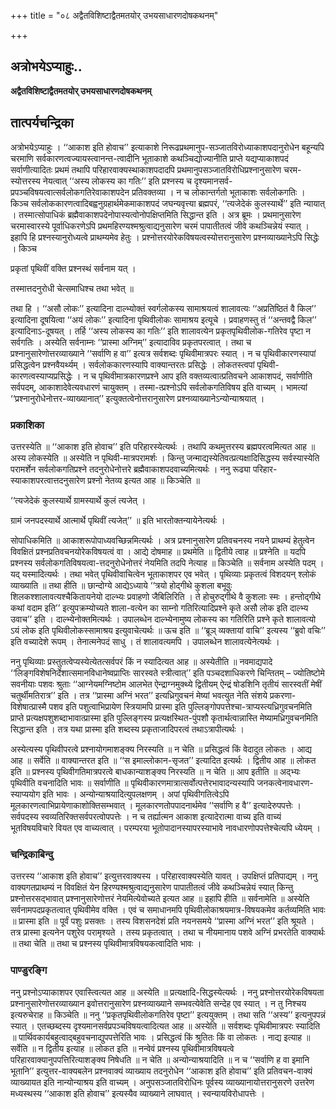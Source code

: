 +++
title = "०८ अद्वैतविशिष्टाद्वैतमतयोर् उभयसाधारणदोषकथनम्"

+++


## अत्रोभयेऽप्याहुः..

**अद्वैतविशिष्टाद्वैतमतयोर् उभयसाधारणदोषकथनम्**

## **तात्पर्यचन्द्रिका**

अत्रोभयेऽप्याहुः । ‘‘आकाश इति होवाच’’ इत्याकाशे निरूढप्रथमानुप-सञ्जातविरोध्याकाशपदानुरोधेन बहून्यपि चरमाणि सर्वकारणत्वज्यायस्त्वानन्त-त्वादीनि भूताकाशे कथञ्चिद्योज्यानीति प्राप्ते यद्यप्याकाशपदं सर्वाणीत्यादितः प्रथमं तथापि परिहारवाक्यस्थाकाशपदादपि प्रथमानुपसञ्जातविरोधिप्रश्नानुसारेण चरम-स्योत्तरस्य नेयत्वात् ‘‘अस्य लोकस्य का गतिः’’ इति प्रश्नस्य च दृश्यमानसर्व-प्रपञ्चविषयत्वात्सर्वलोकगतिरेवाकाशपदेन प्रतिवक्तव्या । न च लोकान्तर्गतो भूताकाशः सर्वलोकगतिः । किञ्च सर्वलोककारणत्वादिबह्वनुग्रहार्थमेकमाकाशपदं जघन्यवृत्त्या ब्रह्मपरं, ‘‘त्यजेदेकं कुलस्यार्थे’’ इति न्यायात् । तस्मात्सोपाधिकं ब्रह्मैवाकाशपदेनोपास्यत्वोनोपक्षिप्तमिति सिद्धान्त इति । अत्र ब्रूमः । प्रथमानुसारेण चरमास्वारस्ये पूर्वाधिकरणेऽपि प्रथमहिरण्यश्मश्रुत्वाद्यनुसारेण चरमं पापातीतत्वं जीवे कथञ्चिन्नेयं स्यात् । इहापि हि प्रश्नस्यानुरोध्यत्वे प्राथम्यमेव हेतुः । प्रश्नोत्तरयोरेकविषयत्वस्योत्तरानुसारेण प्रश्नव्याख्यानेऽपि सिद्धेः । किञ्च

प्रकृतां पृथिवीं वक्ति प्रश्नस्थं सर्वनाम यत् ।

तस्मात्तदनुरोधी चेत्समाधिश्च तथा भवेत् ॥

तथा हि । ‘‘असौ लोकः’’ इत्यादिना दाल्भ्योक्तं स्वर्गलोकस्य सामाश्रयत्वं शालावत्यः ‘‘अप्रतिष्ठितं वै किल’’ इत्यादिना दूषयित्वा ‘‘अयं लोकः’’ इत्यादिना पृथिवीलोकः सामाश्रय इत्यूचे । प्रवाहणस्तु तं ‘‘अन्तवद्वै किल’’ इत्यादिनाऽ-दूषयत् । तर्हि ‘‘अस्य लोकस्य का गतिः’’ इति शालावत्येन प्रकृतपृथिवीलोक-गतिरेव पृष्टा न सर्वगतिः । अस्येति सर्वनाम्नः ‘‘प्रास्मा अग्निम्’’ इत्यादाविव प्रकृतपरत्वात् । तथा च प्रश्नानुसारेणोत्तरव्याख्याने ‘‘सर्वाणि ह वा’’ इत्यत्र सर्वशब्दः पृथिवीमात्रपरः स्यात् । न च पृथिवीकारणस्यापां प्रसिद्धत्वेन प्रश्नवैयर्थ्यम् । सर्वलोककारणस्यापि वाक्यान्तरतः प्रसिद्धेः । लोकतस्त्वपां पृथिवी-कारणत्वस्याप्यप्रसिद्धेः । न च पृथिवीमात्रकारणप्रश्ने आप इति वक्तव्यत्वात्प्रतिवचने आकाशपदं, सर्वाणीति सर्वपदम्, आकाशादेवेत्यवधारणं चायुक्तम् । तस्मा-त्प्रश्नोऽपि सर्वलोकगतिविषय इति वाच्यम् । भामत्यां ‘‘प्रश्नानुरोधेनोत्तर-व्याख्यानात्’’ इत्युक्तत्वेनोत्तरानुसारेण प्रश्नव्याख्यानेऽन्योन्याश्रयात् ।

### **प्रकाशिका**

उत्तरस्येति ॥ ‘‘आकाश इति होवाच’’ इति परिहारस्येत्यर्थः । तथापि कथमुत्तरस्य ब्रह्मपरत्वमित्यत आह ॥ अस्य लोकस्येति ॥ अस्येति न पृथिवी-मात्रपरामर्शः । किन्तु जन्माद्यस्येतिवत्प्रत्यक्षादिसिद्धस्य सर्वस्यास्येति परामर्शेन सर्वलोकगतिप्रश्ने तदनुरोधेनोत्तरे ब्रह्मैवाकाशपदवाच्यमित्यर्थः । ननु रूढ्या परिहार-स्याकाशपरत्वात्तदनुसारेण प्रश्नो नेतव्य इत्यत आह ॥ किञ्चेति ॥

‘‘त्यजेदेकं कुलस्यार्थे ग्रामस्यार्थे कुलं त्यजेत् ।

ग्रामं जनपदस्यार्थे आत्मार्थे पृथिवीं त्यजेत्’’ ॥ इति भारतोक्तन्यायेनेत्यर्थः ।

सोपाधिकमिति ॥ आकाशरूपोपाध्यवच्छिन्नमित्यर्थः । अत्र प्रश्नानुसारेण प्रतिवचनस्य नयने प्राथम्यं हेतुत्वेन विवक्षितं प्रश्नप्रतिवचनयोरेकविषयत्वं वा । आद्ये दोषमाह ॥ प्रथमेति ॥ द्वितीये त्वाह ॥ प्रश्नेति ॥ यदपि प्रश्नस्य सर्वलोकगतिविषयत्वा-त्तदनुरोधेनोत्तरं नेयमिति तदपि नेत्याह ॥ किञ्चेति ॥ सर्वनाम अस्येति पदम् । यद् यस्मादित्यर्थः । तथा भवेत् पृथिवीवाचित्वेन भूताकाशपर एव भवेत् । पृथिव्याः प्रकृतत्वं विशदयन् श्लोकं व्याख्याति ॥ तथा हीति ॥ छान्दोग्ये आद्येऽध्याये ‘‘त्रयो होद्गीथे कुशला बभूवुः शिलकश्शालावत्यश्चैकितायनेयो दाल्भ्यः प्रवाहणो जैबिलिरिति । ते होचुरुद्गीथे वै कुशलाः स्मः । हन्तोद्गीथे कथां वदाम इति’’ इत्युपक्रम्योच्यते शाला-वत्येन का साम्नो गतिरित्यादिप्रश्ने कृते असौ लोक इति दाल्भ्य उवाच’’ इति । दाल्भ्येनोक्तमित्यर्थः । उपालब्धेन दाल्भ्येनामुष्य लोकस्य का गतिरिति प्रश्ने कृते शालावत्यो ऽयं लोक इति पृथिवीलोकस्सामाश्रय इत्युवाचेत्यर्थः ॥ ऊच इति ॥ ‘‘ब्रूञ् व्यक्तायां वाचि’’ इत्यस्य ‘‘ब्रुवो वचिः’’ इति वच्यादेशे रूपम् । तेनात्मनेपदं साधु । तं शालावत्यमपि । उपालब्धेन शालावत्येनेत्यर्थः ।

ननु पृथिव्याः प्रस्तुतत्वेप्यस्येत्येतत्सर्वपरं किं न स्यादित्यत आह ॥ अस्येतीति ॥ नवमाद्यपादे ‘‘लिङ्गविशेषनिर्देशात्समानविधानेष्वप्राप्तिः सारस्वते स्त्रीत्वात्’’ इति पञ्चदशाधिकरणे चिन्तितम् – ज्योतिष्टोमे सवनीयाः पशवः श्रुताः ‘‘आग्नेयमग्निष्टोम आलभेत ऐन्द्राग्नमुक्थ्ये द्वितीयम् ऐन्द्रं षोडशिनि तृतीयं सारस्वतीं मेषीं चतुर्थीमतिरात्र’’ इति । तत्र ‘‘प्रास्मा अग्निं भरत’’ इत्यध्रिगुवचनं मेष्यां भवत्युत नेति संशये प्रकरणा-विशेषात्प्रास्मै पशव इति पशुत्वाभिप्रायेण स्त्रियामपि प्रास्मा इति पुल्लिङ्गोपपत्तेश्चा-त्राप्यस्त्यध्रिगुवचनमिति प्राप्ते प्रत्यक्षपशुशब्दाभावात्प्रास्मा इति पुल्लिङ्गस्य प्रत्यक्षस्थित-पुंपशौ कृतार्थत्वान्नास्ति मेष्यामध्रिगुवचनमिति सिद्धान्त इति । तत्र यथा प्रास्मा इति शब्दस्य प्रकृताजादिपरत्वं तथाऽत्रापीत्यर्थः ।

अस्येत्यस्य पृथिवीपरत्वे प्रश्नायोगमाशङ्क्य निरस्यति ॥ न चेति ॥ प्रसिद्धत्वं किं वेदादुत लोकतः । आद्य आह ॥ सर्वेति ॥ वाक्यान्तरत इति ॥ ‘‘स इमाल्लोकान-सृजत’’ इत्यादित इत्यर्थः । द्वितीय आह ॥ लोकत इति ॥ प्रश्नस्य पृथिवीगतिमात्रपरत्वे बाधकान्याशङ्क्य निरस्यति ॥ न चेति ॥ आप इतीति ॥ अद्भ्यः पृथिवीति वचनादिति भावः ॥ सर्वाणीति ॥ पृथिवीकारणमात्रात्सर्वोत्पत्तेरभावादन्यस्यापि जनकत्वेनावधारण-स्याप्ययोग इति भावः । अन्योन्याश्रयादित्युपलक्षणम् । अपां पृथिवीगतित्वेऽपि मूलकारणत्वाभिप्रायेणाकाशोक्तिसम्भवात् । मूलकारणतोपपादनार्थमेव ‘‘सर्वाणि ह वै’’ इत्यादेरुपपत्तेः । सर्वपदस्य स्वव्यतिरिक्तसर्वपरत्वोपपत्तेः । न च तर्ह्यात्मन आकाश इत्यादेरात्मा वाच्य इति वाच्यं भूतविषयविचारे वियत एव वाच्यत्वात् । परम्परया भूतोपादानस्यापरस्याभावे नावधारणोपपत्तेश्चेत्यपि ध्येयम् ।

### **चन्द्रिकाबिन्दु**

उत्तरस्य ‘‘आकाश इति होवाच’’ इत्युत्तरवाक्यस्य । परिहारवाक्यस्येति यावत् । उपक्षिप्तं प्रतिपाद्यम् । ननु वाक्यगतप्राथम्यं न विवक्षितं येन हिरण्यश्मश्रुत्वाद्यनुसारेण पापातीतत्वं जीवे कथञ्चिन्नेयं स्यात् किन्तु प्रश्नोत्तरसद्भावात् प्रश्नानुसारेणोत्तरं नेयमित्येवोच्यते इत्यत आह ॥ इहापि हीति ॥ सर्वनामेति ॥ अस्येति सर्वनामपदप्रकृतत्वात् पृथिवीमेव वक्ति । एवं च समाधानमपि पृथिवीलोकाश्रयमात्र-विषयकमेव कर्तव्यमिति भावः ॥ प्रास्मा इति ॥ पूर्वं पशुः प्रसक्तः । तस्य विशसनदेशं प्रति नयनसमये ‘‘प्रास्मा अग्निं भरत’’ इति श्रूयते । तत्र प्रास्मा इत्यनेन पशुरेव परामृश्यते । तस्य प्रकृतत्वात् । तथा च नीयमानाय पशवे अग्निं प्रभरतेति वाक्यार्थः ॥ तथा चेति ॥ तथा च प्रश्नस्य पृथिवीमात्रविषयकत्वादिति भावः ।

### **पाण्डुरङ्गि**

ननु प्रश्नोऽप्याकाशपर एवास्त्वित्यत आह ॥ अस्येति ॥ प्रत्यक्षादि-सिद्धस्येत्यर्थः । ननु प्रश्नोत्तरयोरेकविषयता प्रश्नानुसारेणोत्तरव्याख्यान इवोत्तरानुसारेण प्रश्नव्याख्याने सम्भवत्येवेति सन्देह एव स्यात् । न तु निश्चय इत्यरुचेराह ॥ किञ्चेति ॥ ननु ‘‘प्रकृतपृथिवीलोकगतिरेव पृष्टा’’ इत्ययुक्तम् । तथा सति ‘‘अस्य’’ इत्यनुपपन्नं स्यात् । एतच्छब्दस्य दृश्यमानसर्वप्रपञ्चविषयत्वादित्यत आह ॥ अस्येति ॥ सर्वशब्दः पृथिवीमात्रपरः स्यादिति ॥ पार्थिवकार्यबहुत्वाद्बहुवचनाद्युपपत्तेरिति भावः । प्रसिद्धत्वं किं श्रुतितः किं वा लोकतः । नाद्य इत्याह ॥ सर्वेति ॥ न द्वितीय इत्याह ॥ लोकत इति ॥ नन्वेवं प्रश्नस्य पृथिवीमात्रविषयत्वे परिहारवाक्यानुपपत्तिरित्याशङ्क्य निषेधति ॥ न चेति ॥ अन्योन्याश्रयादिति ॥ न च ‘‘सर्वाणि ह वा इमानि भूतानि’’ इत्युत्तर-वाक्यबलेन प्रश्नवाक्यं व्याख्याय तदनुरोधेन ‘‘आकाश इति होवाच’’ इति प्रतिवचन-वाक्यं व्याख्यायत इति नान्योन्याश्रय इति वाच्यम् । अनुपसञ्जातविरोधिनः पूर्वस्य व्याख्यानायोत्तरानुसरणे उत्तरेण मध्यस्थस्य ‘‘आकाश इति होवाच’’ इत्यस्यैव व्याख्याने लाघवात् । स्वन्यायविरोधापत्तेः ।

